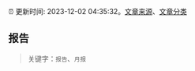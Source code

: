 :alarm_clock: 更新时间: 2023-12-02 04:35:32。[文章来源](/README.md)、[文章分类](/TAGS.md)

## 报告


> 关键字：`报告`、`月报`



